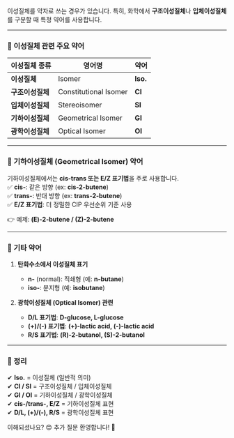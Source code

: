 이성질체를 약자로 쓰는 경우가 있습니다. 특히, 화학에서 **구조이성질체**나 **입체이성질체**를 구분할 때 특정 약어를 사용합니다.  

---

### **📌 이성질체 관련 주요 약어**
| **이성질체 종류** | **영어명** | **약어** |
|-----------------|------------|---------|
| **이성질체** | Isomer | **Iso.** |
| **구조이성질체** | Constitutional Isomer | **CI** |
| **입체이성질체** | Stereoisomer | **SI** |
| **기하이성질체** | Geometrical Isomer | **GI** |
| **광학이성질체** | Optical Isomer | **OI** |

---

### **📌 기하이성질체 (Geometrical Isomer) 약어**
기하이성질체에서는 **cis-trans 또는 E/Z 표기법**을 주로 사용합니다.  
✅ **cis-**: 같은 방향 (ex: **cis-2-butene**)  
✅ **trans-**: 반대 방향 (ex: **trans-2-butene**)  
✅ **E/Z 표기법**: 더 정밀한 CIP 우선순위 기준 사용  

👉 예제: **(E)-2-butene / (Z)-2-butene**  

---

### **📌 기타 약어**
1. **탄화수소에서 이성질체 표기**  
   - **n-** (normal): 직쇄형 (예: **n-butane**)  
   - **iso-**: 분지형 (예: **isobutane**)  

2. **광학이성질체 (Optical Isomer) 관련**  
   - **D/L 표기법**: **D-glucose, L-glucose**  
   - **(+)/(-) 표기법**: **(+)-lactic acid, (-)-lactic acid**  
   - **R/S 표기법**: **(R)-2-butanol, (S)-2-butanol**  

---

### **📌 정리**
✔ **Iso.** = 이성질체 (일반적 의미)  
✔ **CI / SI** = 구조이성질체 / 입체이성질체  
✔ **GI / OI** = 기하이성질체 / 광학이성질체  
✔ **cis-/trans-, E/Z** = 기하이성질체 표현  
✔ **D/L, (+)/(-), R/S** = 광학이성질체 표현  

이해되셨나요? 😊 추가 질문 환영합니다! 🚀